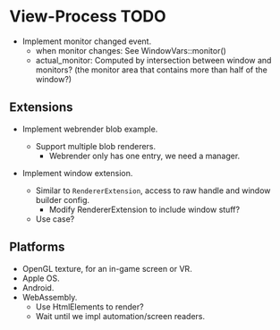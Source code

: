# View-Process TODO

* Implement monitor changed event.
  - when monitor changes: See WindowVars::monitor()
  - actual_monitor: Computed by intersection between window and monitors? (the monitor area that contains more than half of the window?)

## Extensions

* Implement webrender blob example.
  - Support multiple blob renderers.
    - Webrender only has one entry, we need a manager.

* Implement window extension.
    - Similar to `RendererExtension`, access to raw handle and window builder config.
      - Modify RendererExtension to include window stuff?
    - Use case?

## Platforms

* OpenGL texture, for an in-game screen or VR.
* Apple OS.
* Android.
* WebAssembly.
  - Use HtmlElements to render?
  - Wait until we impl automation/screen readers.